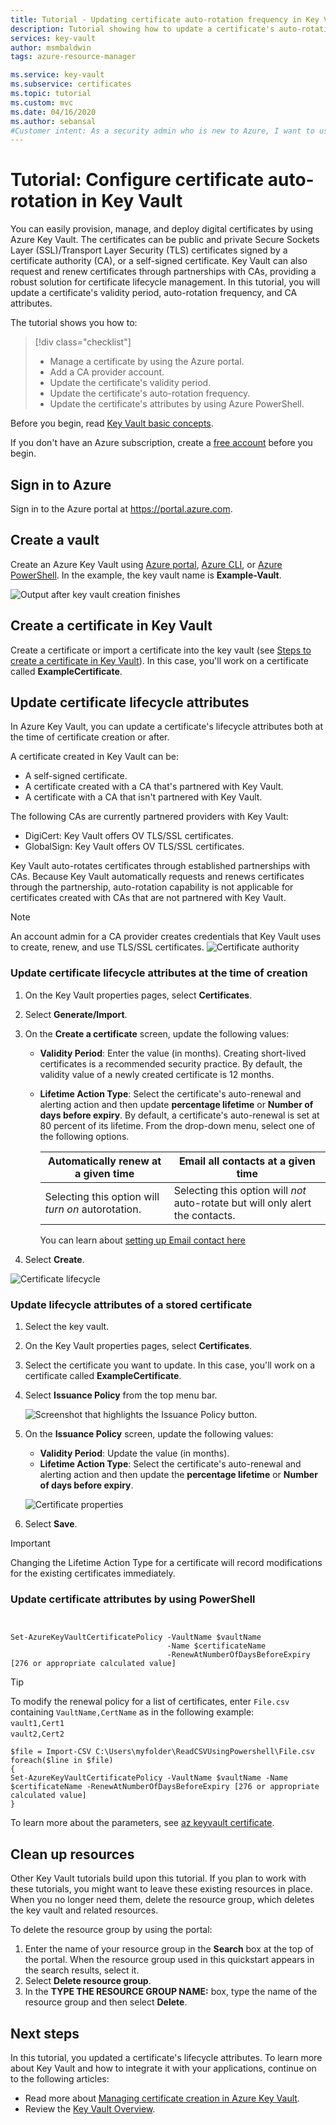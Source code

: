 ```yaml
---
title: Tutorial - Updating certificate auto-rotation frequency in Key Vault | Microsoft Docs
description: Tutorial showing how to update a certificate's auto-rotation frequency in Azure Key Vault using the Azure portal
services: key-vault
author: msmbaldwin
tags: azure-resource-manager

ms.service: key-vault
ms.subservice: certificates
ms.topic: tutorial
ms.custom: mvc
ms.date: 04/16/2020
ms.author: sebansal
#Customer intent: As a security admin who is new to Azure, I want to use Key Vault to securely store certificates in Azure.
---
```

# Tutorial: Configure certificate auto-rotation in Key Vault

You can easily provision, manage, and deploy digital certificates by using Azure Key Vault. The certificates can be public and private Secure Sockets Layer (SSL)/Transport Layer Security (TLS) certificates signed by a certificate authority (CA), or a self-signed certificate. Key Vault can also request and renew certificates through partnerships with CAs, providing a robust solution for certificate lifecycle management. In this tutorial, you will update a certificate's validity period, auto-rotation frequency, and CA attributes.

The tutorial shows you how to:

> [!div class="checklist"]
> * Manage a certificate by using the Azure portal.
> * Add a CA provider account.
> * Update the certificate's validity period.
> * Update the certificate's auto-rotation frequency.
> * Update the certificate's attributes by using Azure PowerShell.

Before you begin, read [Key Vault basic concepts](../general/basic-concepts.md).

If you don't have an Azure subscription, create a [free account](https://azure.microsoft.com/free/?WT.mc_id=A261C142F) before you begin.

## Sign in to Azure

Sign in to the Azure portal at https://portal.azure.com.

## Create a vault

Create an Azure Key Vault using [Azure portal](../general/quick-create-portal.md), [Azure CLI](../general/quick-create-cli.md), or [Azure PowerShell](../general/quick-create-powershell.md). In the example, the key vault name is **Example-Vault**.

![Output after key vault creation finishes](../media/certificates/tutorial-import-cert/vault-properties.png)

## Create a certificate in Key Vault

Create a certificate or import a certificate into the key vault (see [Steps to create a certificate in Key Vault](../secrets/quick-create-portal.md)). In this case, you'll work on a certificate called **ExampleCertificate**.

## Update certificate lifecycle attributes

In Azure Key Vault, you can update a certificate's lifecycle attributes both at the time of certificate creation or after.

A certificate created in Key Vault can be:

- A self-signed certificate.
- A certificate created with a CA that's partnered with Key Vault.
- A certificate with a CA that isn't partnered with Key Vault.

The following CAs are currently partnered providers with Key Vault:

- DigiCert: Key Vault offers OV TLS/SSL certificates.
- GlobalSign: Key Vault offers OV TLS/SSL certificates.

Key Vault auto-rotates certificates through established partnerships with CAs. Because Key Vault automatically requests and renews certificates through the partnership, auto-rotation capability is not applicable for certificates created with CAs that are not partnered with Key Vault.

> [!NOTE]
> An account admin for a CA provider creates credentials that Key Vault uses to create, renew, and use TLS/SSL certificates.
![Certificate authority](../media/certificates/tutorial-rotate-cert/cert-authority-create.png)
>

### Update certificate lifecycle attributes at the time of creation

1. On the Key Vault properties pages, select **Certificates**.
1. Select **Generate/Import**.
1. On the **Create a certificate** screen, update the following values:

   - **Validity Period**: Enter the value (in  months). Creating short-lived certificates is a recommended security practice. By default, the validity value of a newly created certificate is 12 months.
   - **Lifetime Action Type**: Select the certificate's auto-renewal and alerting action and then update **percentage lifetime** or **Number of days before expiry**. By default, a certificate's auto-renewal is set at 80 percent of its lifetime. From the drop-down menu, select one of the following options.

      |  Automatically renew at a given time| Email all contacts at a given time |
      |-----------|------|
      |Selecting this option will *turn on* autorotation. | Selecting this option will *not* auto-rotate but will only alert the contacts.|
      
      You can learn about [setting up Email contact here](https://docs.microsoft.com/azure/key-vault/certificates/overview-renew-certificate#get-notified-about-certificate-expiration)

1. Select **Create**.

![Certificate lifecycle](../media/certificates/tutorial-rotate-cert/create-cert-lifecycle.png)

### Update lifecycle attributes of a stored certificate

1. Select the key vault.
1. On the Key Vault properties pages, select **Certificates**.
1. Select the certificate you want to update. In this case, you'll work on a certificate called **ExampleCertificate**.
1. Select **Issuance Policy** from the top menu bar.

   ![Screenshot that highlights the Issuance Policy button.](../media/certificates/tutorial-rotate-cert/cert-issuance-policy.png)

1. On the **Issuance Policy** screen, update the following values:

   - **Validity Period**: Update the value (in  months).
   - **Lifetime Action Type**: Select the certificate's auto-renewal and alerting action and then update the **percentage lifetime** or **Number of days before expiry**.

   ![Certificate properties](../media/certificates/tutorial-rotate-cert/cert-policy-change.png)

1. Select **Save**.

> [!IMPORTANT]
> Changing the Lifetime Action Type for a certificate will record modifications for the existing certificates immediately.


### Update certificate attributes by using PowerShell

```azurepowershell


Set-AzureKeyVaultCertificatePolicy -VaultName $vaultName 
                                   -Name $certificateName 
                                   -RenewAtNumberOfDaysBeforeExpiry [276 or appropriate calculated value]
```

> [!TIP]
> To modify the renewal policy for a list of certificates, enter `File.csv`​ containing
>  `VaultName,CertName` as in the following example:
​<br/>
>  `vault1,Cert1`​ <br/>
>  `vault2,Cert2`​
>
>  ```azurepowershell
>  $file = Import-CSV C:\Users\myfolder\ReadCSVUsingPowershell\File.csv ​
> foreach($line in $file)​
> {​
> Set-AzureKeyVaultCertificatePolicy -VaultName $vaultName -Name $certificateName -RenewAtNumberOfDaysBeforeExpiry [276 or appropriate calculated value]
> }
>  ```
> 
To learn more about the parameters, see [az keyvault certificate](/cli/azure/keyvault/certificate#az_keyvault_certificate_set_attributes).

## Clean up resources

Other Key Vault tutorials build upon this tutorial. If you plan to work with these tutorials, you might want to leave these existing resources in place.
When you no longer need them, delete the resource group, which deletes the key vault and related resources.

To delete the resource group by using the portal:

1. Enter the name of your resource group in the **Search** box at the top of the portal. When the resource group used in this quickstart appears in the search results, select it.
1. Select **Delete resource group**.
1. In the **TYPE THE RESOURCE GROUP NAME:** box, type the name of the resource group and then select **Delete**.


## Next steps

In this tutorial, you updated a certificate's lifecycle attributes. To learn more about Key Vault and how to integrate it with your applications, continue on to the following articles:

- Read more about [Managing certificate creation in Azure Key Vault](./create-certificate-scenarios.md).
- Review the [Key Vault Overview](../general/overview.md).
